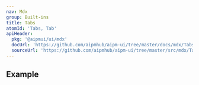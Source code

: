 ```yaml
---
nav: Mdx
group: Built-ins
title: Tabs
atomId: 'Tabs, Tab'
apiHeader:
  pkg: '@aipmui/ui/mdx'
  docUrl: 'https://github.com/aipmhub/aipm-ui/tree/master/docs/mdx/Tabs/index.md'
  sourceUrl: 'https://github.com/aipmhub/aipm-ui/tree/master/src/mdx/Tabs/index.tsx'
---
```


## Example

<code src="./demos/index.tsx" ></code>
